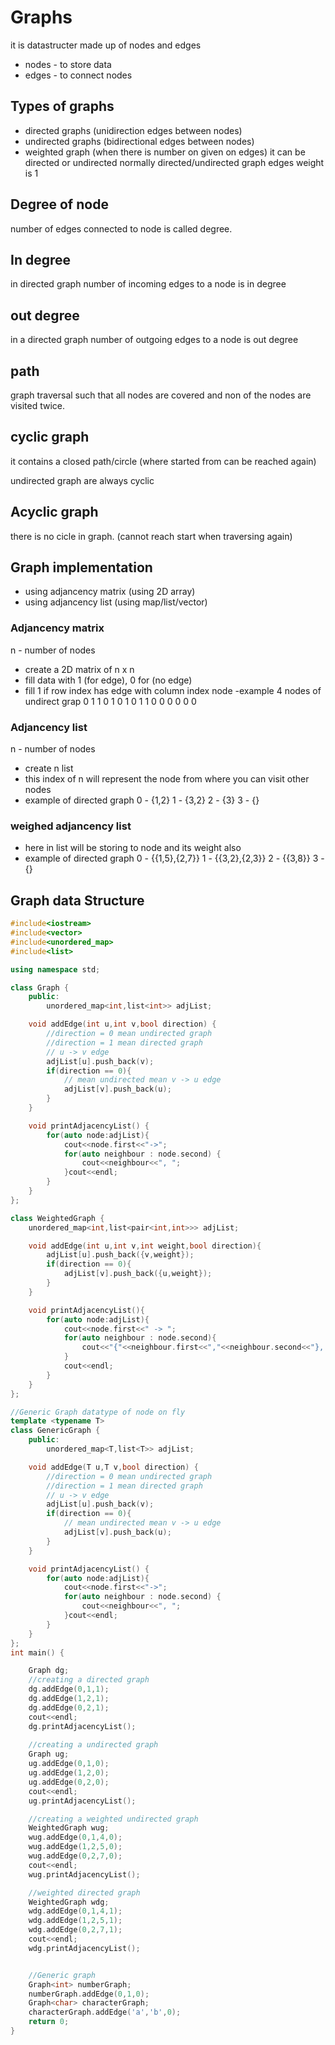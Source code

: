 # Graphs

it is datastructer made up of nodes and edges

- nodes - to store data
- edges - to connect nodes

## Types of graphs

- directed graphs (unidirection edges between nodes)
- undirected graphs (bidirectional edges between nodes)
- weighted graph (when there is number on given on edges) it can be directed or undirected normally directed/undirected graph edges weight is 1

## Degree of node

number of edges connected to node is called degree.

## In degree

in directed graph number of incoming edges to a node is in degree

## out degree

in a directed graph number of outgoing edges to a node is out degree

## path 

graph traversal such that all nodes are covered and non of the nodes are visited twice.

## cyclic graph 

it contains a closed path/circle (where started from can be reached again)

undirected graph are always cyclic

## Acyclic graph

there is no cicle in graph. (cannot reach start when traversing again)

## Graph implementation

- using adjancency matrix (using 2D array)
- using adjancency list (using map/list/vector)

### Adjancency matrix

n - number of nodes
- create a 2D matrix of n x n
- fill data with 1 (for edge),  0 for (no edge)
- fill 1 if row index has edge with column index node
-example 4 nodes of undirect grap
0 1 1 0
1 0 1 0
1 1 0 0
0 0 0 0 

### Adjancency list

n - number of nodes
- create n list
- this index of n will represent the node from where you can visit other nodes
- example of directed graph
0 - {1,2}
1 - {3,2}
2 - {3}
3 - {}

### weighed adjancency list

- here in list will be storing to node and its weight also
- example of directed graph
0 - {{1,5},{2,7}}
1 - {{3,2},{2,3}}
2 - {{3,8}}
3 - {}

## Graph data Structure

```cpp
#include<iostream>
#include<vector>
#include<unordered_map>
#include<list>

using namespace std;

class Graph {
    public:
        unordered_map<int,list<int>> adjList;

    void addEdge(int u,int v,bool direction) {
        //direction = 0 mean undirected graph
        //direction = 1 mean directed graph
        // u -> v edge
        adjList[u].push_back(v);
        if(direction == 0){
            // mean undirected mean v -> u edge
            adjList[v].push_back(u);
        }
    }

    void printAdjacencyList() {
        for(auto node:adjList){
            cout<<node.first<<"->";
            for(auto neighbour : node.second) {
                cout<<neighbour<<", ";
            }cout<<endl;
        }
    }
};

class WeightedGraph {
    unordered_map<int,list<pair<int,int>>> adjList;

    void addEdge(int u,int v,int weight,bool direction){
        adjList[u].push_back({v,weight});
        if(direction == 0){
            adjList[v].push_back({u,weight});
        }
    }

    void printAdjacencyList(){
        for(auto node:adjList){
            cout<<node.first<<" -> ";
            for(auto neighbour : node.second){
                cout<<"{"<<neighbour.first<<","<<neighbour.second<<"}, ";
            }
            cout<<endl;
        }
    }
};

//Generic Graph datatype of node on fly
template <typename T>
class GenericGraph {
    public:
        unordered_map<T,list<T>> adjList;

    void addEdge(T u,T v,bool direction) {
        //direction = 0 mean undirected graph
        //direction = 1 mean directed graph
        // u -> v edge
        adjList[u].push_back(v);
        if(direction == 0){
            // mean undirected mean v -> u edge
            adjList[v].push_back(u);
        }
    }

    void printAdjacencyList() {
        for(auto node:adjList){
            cout<<node.first<<"->";
            for(auto neighbour : node.second) {
                cout<<neighbour<<", ";
            }cout<<endl;
        }
    }
};
int main() {

    Graph dg;
    //creating a directed graph
    dg.addEdge(0,1,1);
    dg.addEdge(1,2,1);
    dg.addEdge(0,2,1);
    cout<<endl;
    dg.printAdjacencyList();
    
    //creating a undirected graph
    Graph ug;
    ug.addEdge(0,1,0);
    ug.addEdge(1,2,0);
    ug.addEdge(0,2,0);
    cout<<endl;
    ug.printAdjacencyList();

    //creating a weighted undirected graph
    WeightedGraph wug;
    wug.addEdge(0,1,4,0);
    wug.addEdge(1,2,5,0);
    wug.addEdge(0,2,7,0);
    cout<<endl;
    wug.printAdjacencyList();

    //weighted directed graph
    WeightedGraph wdg;
    wdg.addEdge(0,1,4,1);
    wdg.addEdge(1,2,5,1);
    wdg.addEdge(0,2,7,1);
    cout<<endl;
    wdg.printAdjacencyList();


    //Generic graph
    Graph<int> numberGraph;
    numberGraph.addEdge(0,1,0);
    Graph<char> characterGraph;
    characterGraph.addEdge('a','b',0);
    return 0;
}
```